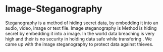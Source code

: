 # Image-Steganography
Steganography is a method of hiding secret data, by embedding it into an audio, video, image or text file. Image steganography is Method is hiding secret by embedding it into a image.
In the world data breaching is very high and their is no security in holding data safe while transfering .
We came up with the image steganography to protect data against thieves.
